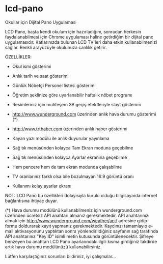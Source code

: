 lcd-pano
========

Okullar için Dijital Pano Uygulaması

LCD Pano, başta kendi okulum için hazırladığım, sonradan herkesin faydalanabilmesi için Chrome uygulaması haline getirdiğim bir dijital pano uygulamasıdır. Katlarınızda bulunan LCD TV'leri daha etkin kullanabilmenizi sağlar. Renkli arayüzüyle okulunuza canlılık getirir.

ÖZELLİKLER:
* Okul ismi gösterimi
* Anlık tarih ve saat gösterimi
* Günlük Nöbetçi Personel listesi gösterimi
* Öğretim şeklinize göre uyarlanabilir haftalık nöbet programı
* Resimleriniz için muhteşem 3B geçiş efektleriyle slayt gösterimi
* http://www.wunderground.com üzerinden anlık hava durumu gösterimi (*)
* http://www.trthaber.com üzerinden anlık haber gösterimi
* Kayan yazı modülü ile anlık duyurular yayınlama

* Sağ tık menüsünden kolayca Tam Ekran moduna geçebilme
* Sağ tık menüsünden kolayca Ayarlar ekranına geçebilme
* Hem pencere hem de tam ekran modunda çalışabilme
* TV oranlarınız farklı olsa bile bozulmayan 16:9 görüntü oranı
* Kullanımı kolay ayarlar ekranı

NOT: LCD Pano bu özellikleri dolayısıyla kurulu olduğu bilgisayarda internet bağlantısına ihtiyaç duyar.

(*) Hava durumu modülünü kullanabilmeniz için wunderground.com üzerinden ücretsiz API anahtarı almanız gerekmektedir. API anahtarınızı almak için http://www.wunderground.com/weather/api/ adresine gidip formu doldurarak kayıt yapmanız gerekmektedir. Kaydınızı tamamlayıp e-mail aktivasyonunu yaptıktan sonra yönlendirildiğiniz sayfanın sağ tarafında API anahtarınız "Key ID" isimli metin kutusunda görüntülenecektir. Şifreye benzeyen bu anahtarı LCD Pano ayarlarındaki ilgili kısma girdiğiniz takdirde artık hava durumu modülünüzü kullanabilirsiniz.

Lütfen karşılaştığınız sorunları bildiriniz, iyi çalışmalar...
